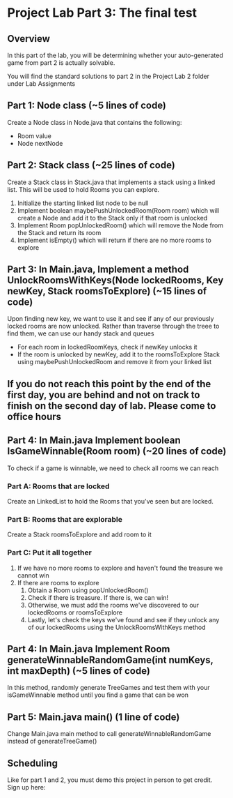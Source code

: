 # Project Lab Part 3: The final test

## Overview
In this part of the lab, you will be determining whether your auto-generated game from part 2 is actually solvable.


You will find the standard solutions to part 2 in the Project Lab 2 folder under Lab Assignments

## Part 1: Node class (~5 lines of code)
Create a Node class in Node.java that contains the following:
* Room value
* Node nextNode
## Part 2: Stack class (~25 lines of code)
Create a Stack class in Stack.java that implements a stack using a linked list. This will be used to hold Rooms you can explore.
1) Initialize the starting linked list node to be null
2) Implement boolean maybePushUnlockedRoom(Room room) which will create a Node and add it to the Stack only if that room is unlocked
3) Implement Room popUnlockedRoom() which will remove the Node from the Stack and return its room
4) Implement isEmpty() which will return if there are no more rooms to explore

## Part 3: In Main.java, Implement a method UnlockRoomsWithKeys(Node lockedRooms, Key newKey, Stack roomsToExplore) (~15 lines of code)
Upon finding new key, we want to use it and see if any of our previously locked rooms are now unlocked. Rather than traverse through the treee to find them, we can use our handy stack and queues
* For each room in lockedRoomKeys, check if newKey unlocks it
* If the room is unlocked by newKey, add it to the roomsToExplore Stack using maybePushUnlockedRoom and remove it from your linked list

## If you do not reach this point by the end of the first day, you are behind and not on track to finish on the second day of lab. Please come to office hours

## Part 4: In Main.java Implement boolean IsGameWinnable(Room room)  (~20 lines of code)
To check if a game is winnable, we need to check all rooms we can reach
### Part A: Rooms that are locked
Create an LinkedList to hold the Rooms that you've seen but are locked. 

### Part B: Rooms that are explorable
Create a Stack roomsToExplore and add room to it

### Part C: Put it all together
1) If we have no more rooms to explore and haven't found the treasure we cannot win
2) If there are rooms to explore
    1) Obtain a Room using popUnlockedRoom()
    2) Check if there is treasure. If there is, we can win!
    3) Otherwise, we must add the rooms we've discovered to our lockedRooms or roomsToExplore
    4) Lastly, let's check the keys we've found and see if they unlock any of our lockedRooms using the UnlockRoomsWithKeys method


## Part 4: In Main.java Implement Room generateWinnableRandomGame(int numKeys, int maxDepth) (~5 lines of code)
In this method, randomly generate TreeGames and test them with your isGameWinnable method until you find a game that can be won

## Part 5: Main.java main() (1 line of code)
Change Main.java main method to call generateWinnableRandomGame instead of generateTreeGame()

## Scheduling
Like for part 1 and 2, you must demo this project in person to get credit. Sign up here:
